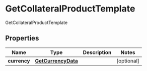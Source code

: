 

# GetCollateralProductTemplate

GetCollateralProductTemplate

## Properties

| Name | Type | Description | Notes |
|------------ | ------------- | ------------- | -------------|
|**currency** | [**GetCurrencyData**](GetCurrencyData.md) |  |  [optional] |



